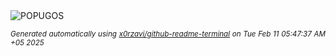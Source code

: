 <div align="justify">
<picture>
    <source media="(prefers-color-scheme: dark)" srcset="https://i.ibb.co/N2P5WXpC/output-gif.gif">
    <source media="(prefers-color-scheme: light)" srcset="https://i.ibb.co/N2P5WXpC/output-gif.gif">
    <img alt="POPUGOS" src="https://i.ibb.co/N2P5WXpC/output-gif.gif">
</picture>

<sub><i>Generated automatically using [x0rzavi/github-readme-terminal](https://github.com/x0rzavi/github-readme-terminal) on Tue Feb 11 05:47:37 AM +05 2025</i></sub>
</div>